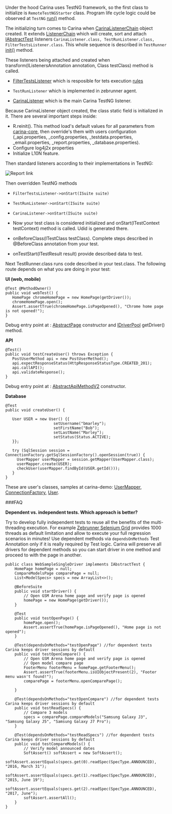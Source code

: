 Under the hood Carina uses TestNG framework, so the first class to initialize is `RemoteTestNGStarter` class. Program life cycle logic could be observed at `TestNG` [run()](https://github.com/cbeust/testng/blob/c394d371224b7d1aa3872c34c1f7818e2b9335f9/testng-core/src/main/java/org/testng/TestNG.java#L1058) method.

The initializing turn comes to Carina when [CarinaListenerChain](https://github.com/zebrunner/carina/blob/master/carina-core/src/main/java/com/qaprosoft/carina/core/foundation/listeners/CarinaListenerChain.java) object created.
It extends [ListenerChain](http://javadox.com/com.nordstrom.tools/testng-foundation/1.10.0/com/nordstrom/automation/testng/package-summary.html)
which will create, sort and attach [IAbstractTest](https://github.com/zebrunner/carina/blob/60bea823c0921cb808e4c68eb6c056710a72b847/carina-core/src/main/java/com/qaprosoft/carina/core/foundation/IAbstractTest.java#L49) listeners `CarinaListener.class, TestRunListener.class, FilterTestsListener.class`. This whole sequence is described in `TestRunner` [init()](https://github.com/cbeust/testng/blob/c394d371224b7d1aa3872c34c1f7818e2b9335f9/testng-core/src/main/java/org/testng/TestRunner.java#L229) method.

These listeners being attached and created when transform(IListenersAnnotation annotation, Class testClass) method is called.

* [FilterTestsListener](https://github.com/zebrunner/carina/blob/1202f5f7a660e53ab463548dd111682b310be261/carina-core/src/main/java/com/qaprosoft/carina/core/foundation/listeners/FilterTestsListener.java#L33) which is resposible for tets execution [rules]( https://zebrunner.github.io/carina/configuration/#tests-execution-filter-configuration)

* `TestRunListener` which is implemented in zebrunner agent. 

* [CarinaListener](https://github.com/zebrunner/carina/blob/1202f5f7a660e53ab463548dd111682b310be261/carina-core/src/main/java/com/qaprosoft/carina/core/foundation/listeners/CarinaListener.java#L105) which is the main Carina TestNG listener.

Because CarinaListener object created, the class static field is initialized in it. There are several important steps inside:

* R.reinit(). This method load's default values for all parameters from [carina-core](https://github.com/zebrunner/carina/blob/master/carina-core/src/main/resources), then override's them with users configuration (_api.properties, _config.properties, _testdata.properties, _email.properties, _report.properties, _database.properties).
* Configure log4j2x properties 
* Initialize L10N feature.

Then standard listeners according to their implementations in TestNG:

![Report link](../img/debug_entry_point1.png)

Then overridden TestNG methods

* `FilterTestsListener->onStart(ISuite suite)`

* `TestRunListener->onStart(ISuite suite)`

* `CarinaListener->onStart(ISuite suite)`

* Now your test class is considered initialized and onStart(ITestContext testContext) method is called. Udid is generated there.

* onBeforeClass(ITestClass testClass). Complete steps described in @BeforeClass annotation from your test.

* onTestStart(ITestResult result) provide described data to test.

Next TestRunner.class runs code described in your test.class. The following route depends on what you are doing in your test:

**UI (web, mobile)**

```
@Test @MethodOwner()
public void webTest() {
   HomePage chromeHomePage = new HomePage(getDriver());
   chromeHomePage.open();
   Assert.assertTrue(chromeHomePage.isPageOpened(), "Chrome home page is not opened!"); 
} 
```

Debug entry point at : [AbstractPage](https://github.com/zebrunner/carina/blob/master/carina-webdriver/src/main/java/com/qaprosoft/carina/core/gui/AbstractPage.java) constructor and [IDriverPool](https://github.com/zebrunner/carina/blob/master/carina-webdriver/src/main/java/com/qaprosoft/carina/core/foundation/webdriver/IDriverPool.java) getDriver() method.
   
**API**

```
@Test()
public void testCreateUser() throws Exception {
   PostUserMethod api = new PostUserMethod();
   api.expectResponseStatus(HttpResponseStatusType.CREATED_201);
   api.callAPI();
   api.validateResponse();
}
```

Debug entry point at : [AbstractApiMethodV2](https://github.com/zebrunner/carina/blob/master/carina-api/src/main/java/com/qaprosoft/carina/core/foundation/api/AbstractApiMethodV2.java) constructor.

**Database**

```
@Test
public void createUser() {

   User USER = new User() {{
                     setUsername("bmarley");
                     setFirstName("Bob");
                     setLastName("Marley");
                     setStatus(Status.ACTIVE);
   }};

   try (SqlSession session = ConnectionFactory.getSqlSessionFactory().openSession(true)) {
     UserMapper userMapper = session.getMapper(UserMapper.class);
     userMapper.create(USER);
     checkUser(userMapper.findById(USER.getId()));
   }
}
```  

These are user's classes, samples at carina-demo: [UserMapper](https://github.com/zebrunner/carina-demo/blob/master/src/main/java/com/qaprosoft/carina/demo/db/mappers/UserMapper.java), [ConnectionFactory](https://github.com/zebrunner/carina-demo/blob/master/src/main/java/com/qaprosoft/carina/demo/utils/ConnectionFactory.java), [User](https://github.com/zebrunner/carina-demo/blob/master/src/main/java/com/qaprosoft/carina/demo/db/models/User.java).

###FAQ

**Dependent vs. independent tests. Which approach is better?**

Try to develop fully independent tests to reuse all the benefits of the multi-threading execution. For example [Zebrunner Selenium Grid](https://zebrunner.com/) provides 1000 threads as default limitation and allow to execute your full regression scenarios in minutes!
Use dependent methods via `dependsOnMethods` Test Annotation only if it is really required by Test logic. Carina will preserve all drivers for dependent methods so you can start driver in one method and proceed to with the page in another.
```
public class WebSampleSingleDriver implements IAbstractTest {
    HomePage homePage = null;
    CompareModelsPage comparePage = null;
    List<ModelSpecs> specs = new ArrayList<>();

    @BeforeSuite
    public void startDriver() {
        // Open GSM Arena home page and verify page is opened
        homePage = new HomePage(getDriver());
    }
    
    @Test
    public void testOpenPage() {
        homePage.open();
        Assert.assertTrue(homePage.isPageOpened(), "Home page is not opened");
    }
    
    @Test(dependsOnMethods="testOpenPage") //for dependent tests Carina keeps driver sessions by default
    public void testOpenCompare() {
        // Open GSM Arena home page and verify page is opened
        // Open model compare page
        FooterMenu footerMenu = homePage.getFooterMenu();
        Assert.assertTrue(footerMenu.isUIObjectPresent(2), "Footer menu wasn't found!");
        comparePage = footerMenu.openComparePage();

    }
    
    @Test(dependsOnMethods="testOpenCompare") //for dependent tests Carina keeps driver sessions by default
    public void testReadSpecs() {
        // Compare 3 models
        specs = comparePage.compareModels("Samsung Galaxy J3", "Samsung Galaxy J5", "Samsung Galaxy J7 Pro");
    }
    
    @Test(dependsOnMethods="testReadSpecs") //for dependent tests Carina keeps driver sessions by default
    public void testCompareModels() {
        // Verify model announced dates
        SoftAssert() softAssert = new SoftAssert();
        softAssert.assertEquals(specs.get(0).readSpec(SpecType.ANNOUNCED), "2016, March 31");
        softAssert.assertEquals(specs.get(1).readSpec(SpecType.ANNOUNCED), "2015, June 19");
        softAssert.assertEquals(specs.get(2).readSpec(SpecType.ANNOUNCED), "2017, June");
        softAssert.assertAll();
    }
}
```
